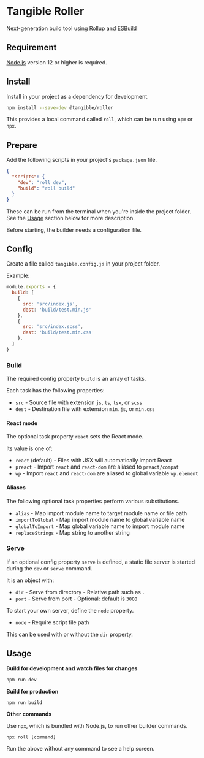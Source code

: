 # Tangible Roller

Next-generation build tool using [Rollup](https://rollupjs.org/guide/en/) and [ESBuild](https://esbuild.github.io/)

## Requirement

[Node.js](https://nodejs.org/) version 12 or higher is required.


## Install

Install in your project as a dependency for development.

```sh
npm install --save-dev @tangible/roller
```

This provides a local command called `roll`, which can be run using `npm` or `npx`.


## Prepare

Add the following scripts in your project's `package.json` file.

```json
{
  "scripts": {
    "dev": "roll dev",
    "build": "roll build"
  }
}
```

These can be run from the terminal when you're inside the project folder.  See the [Usage](#usage) section below for more description.

Before starting, the builder needs a configuration file.


## Config

Create a file called `tangible.config.js` in your project folder.

Example:

```js
module.exports = {
  build: [
    {
      src: 'src/index.js',
      dest: 'build/test.min.js'
    },
    {
      src: 'src/index.scss',
      dest: 'build/test.min.css'
    },
  ]
}
```

### Build

The required config property `build` is an array of tasks.

Each task has the following properties:

- `src` - Source file with extension `js`, `ts`, `tsx`, or `scss`
- `dest` - Destination file with extension `min.js`, or `min.css`


#### React mode

The optional task property `react` sets the React mode.

Its value is one of:

- `react` (default) - Files with JSX will automatically import React
- `preact` - Import `react` and `react-dom` are aliased to `preact/compat`
- `wp` - Import `react` and `react-dom` are aliased to global variable `wp.element`


#### Aliases

The following optional task properties perform various substitutions.

- `alias` - Map import module name to target module name or file path
- `importToGlobal` - Map import module name to global variable name
- `globalToImport` - Map global variable name to import module name
- `replaceStrings` - Map string to another string


### Serve

If an optional config property `serve` is defined, a static file server is started during the `dev` or `serve` command.

It is an object with:

- `dir` - Serve from directory - Relative path such as `.`
- `port` - Serve from port - Optional: default is `3000`

To start your own server, define the `node` property.

- `node` - Require script file path

This can be used with or without the `dir` property.


## Usage

**Build for development and watch files for changes**

```sh
npm run dev
```

**Build for production**

```sh
npm run build
```

**Other commands**

Use `npx`, which is bundled with Node.js, to run other builder commands.

```
npx roll [command]
```

Run the above without any command to see a help screen.

